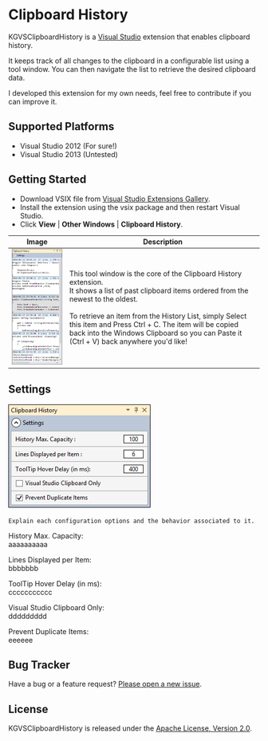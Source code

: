 # Clipboard History

KGVSClipboardHistory is a <a href="http://www.microsoft.com/visualstudio/eng" target="_blank">Visual Studio</a>
extension that enables clipboard history.

It keeps track of all changes to the clipboard in a configurable list using a tool window.
You can then navigate the list to retrieve the desired clipboard data.

I developed this extension for my own needs, feel free to contribute if you can improve it.

## Supported Platforms

* Visual Studio 2012 (For sure!)
* Visual Studio 2013 (Untested)

## Getting Started

* Download VSIX file from <a href="http://www.microsoft.com/visualstudio/eng" target="_blank">Visual Studio Extensions Gallery</a>.
* Install the extension using the vsix package and then restart Visual Studio.
* Click **View** | **Other Windows** | **Clipboard History**.

| Image | Description |
|-------|-------------|
| ![ClipboardHistory Tool Window](/ClipboardHistory/AppResources/Images/ScreenShot_ToolWindow.png) | This tool window is the core of the Clipboard History extension.<br>It shows a list of past clipboard items ordered from the newest to the oldest.<br><br>To retrieve an item from the History List, simply Select this item and Press Ctrl + C. The item will be copied back into the Windows Clipboard so you can Paste it (Ctrl + V) back anywhere you'd like! |

## Settings

![ClipboardHistory Settings Window](/ClipboardHistory/AppResources/Images/ScreenShot_Settings.png)

`Explain each configuration options and the behavior associated to it.`

History Max. Capacity:<br>
aaaaaaaaaa

Lines Displayed per Item:<br>
bbbbbbb

ToolTip Hover Delay (in ms):<br>
ccccccccccc

Visual Studio Clipboard Only:<br>
ddddddddd

Prevent Duplicate Items:<br>
eeeeee

## Bug Tracker

Have a bug or a feature request? [Please open a new issue](https://github.com/kavengagne/KGVSClipboardHistory/issues).

## License

KGVSClipboardHistory is released under the [Apache License, Version 2.0](/LICENSE.txt).
